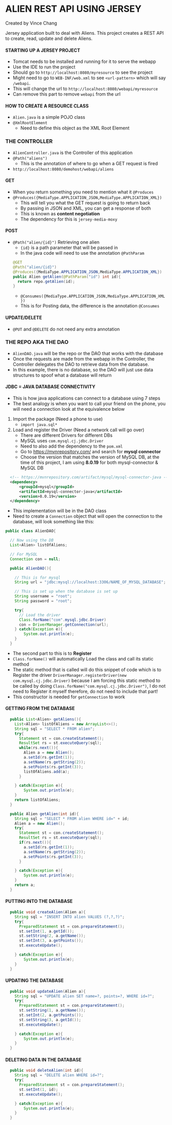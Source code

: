 # ALIEN REST API USING JERSEY

Created by Vince Chang </br>

Jersey application built to deal with Aliens. This project creates a REST
API to create, read, update and delete Aliens.

#### STARTING UP A JERSEY PROJECT

- Tomcat needs to be installed and running for it to serve the webapp
- Use the IDE to run the project
- Should go to `http://localhost:8080/myresource` to see the project
- Might need to go to `WEB-INF/web.xml` to see `<url-pattern>` which will say
  `/webapi`.
- This will change the url to `http://localhost:8080/webapi/myresource`
- Can remove this part to remove `webapi` from the url

#### HOW TO CREATE A RESOURCE CLASS

- `Alien.java` is a simple POJO class
- `@XmlRootElement`
  - Need to define this object as the XML Root Element

### THE CONTROLLER

- `AlienController.java` is the Controller of this application
- `@Path("aliens")`
  - This is the annotation of where to go when a GET request is fired
- `http://localhost:8080/demohost/webapi/aliens`

#### GET

- When you return something you need to mention what it `@Produces`
- `@Produces({MediaType.APPLICATION_JSON,MediaType.APPLICATION_XML})`
  - This will tell you what the GET request is going to return back
  - By passing in JSON and XML, you can get a response of both
  - This is known as **content negotiation**
  - The dependency for this is `jersey-media-moxy`

#### POST

- `@Path("alien/{id}")` Retrieving one alien
  - `{id}` is a path parameter that will be passed in
  - In the java code will need to use the annotation `@PathParam`
  ```java
  @GET
  @Path("alien/{id}")
  @Produces({MediaType.APPLICATION_JSON,MediaType.APPLICATION_XML})
  public Alien getAlien(@PathParam("id") int id){
    return repo.getAlien(id);
  }
  ```
  - `@Consumes({MediaType.APPLICATION_JSON,MediaType.APPLICATION_XML})`
  - This is for Posting data, the difference is the annotation `@Consumes`

#### UPDATE/DELETE

- `@PUT` and `@DELETE` do not need any extra annotation

### THE REPO AKA THE DAO

- `AlienDAO.java` will be the repo or the DAO that works with the database
- Once the requests are made from the webapp in the Controller, the Controller
  delegates the DAO to retrieve data from the database.
- In this example, there is no database, so the DAO will just use data
  structures to spoof what a database will return

#### JDBC = JAVA DATABASE CONNECTIVITY

- This is how java applications can connect to a database using 7 steps
- The best analogy is when you want to call your friend on the phone, you will
  need a connection look at the equivalence below

1. Import the package (Need a phone to use)
   - `import java.sql*`
2. Load and register the Driver (Need a network call will go over)
   - There are different Drivers for different DBs
   - MySQL uses `com.mysql.cj.jdbc.Driver`
   - Need to also add the dependency to the `pom.xml`
   - Go to https://mvnrepository.com/ and search for **mysql connector**
   - Choose the version that matches the version of MySQL DB, at the time
     of this project, I am using **8.0.19** for both mysql-connector & MySQL DB

```xml
  <!-- https://mvnrepository.com/artifact/mysql/mysql-connector-java -->
  <dependency>
      <groupId>mysql</groupId>
      <artifactId>mysql-connector-java</artifactId>
      <version>8.0.19</version>
  </dependency>
```

- This implementation will be in the DAO class
- Need to create a `Connection` object that will open the connection to
  the database, will look something like this:

```java
public class AlienDAO{

  // Now using the DB
  List<Alien> listOfAliens;

  // For MySQL
  Connection con = null;

  public AlienDAO(){

    // This is for mysql
    String url = "jdbc:mysql://localhost:3306/NAME_OF_MYSQL_DATABASE";

    // This is set up when the database is set up
    String username = "root";
    String password = "root";

    try{
      // Load the driver
      Class.forName("com".mysql.jdbc.Driver)
      con = DriverManager.getConnection(url);
    } catch(Exception e){
        System.out.println(e);
    }
  }
```

- The second part to this is to **Register**
- `Class.forName()` will automatically Load the class and call its static method
- The static method that is called will do this snippet of code which is to
  Register the driver `DriverManager.registerDriver(new com.mysql.cj.jdbc.Driver)`
  because I am forcing this static method to be called by doing
  `Class.forName("com.mysql.cj.jdbc.Driver")`, I do not need to Register it
  myself therefore, do not need to include that part!
- This constructor is needed for `getConnection` to work

#### GETTING FROM THE DATABASE

```java
  public List<Alien> getAliens(){
    List<Alien> listOfAliens = new ArrayList<>();
    String sql = "SELECT * FROM alien";
    try{
      Statement st = con.createStatement();
      ResultSet rs = st.executeQuery(sql);
      while(rs.next()){
        Alien a = new Alien();
        a.setId(rs.getInt(1));
        a.setName(rs.getString(2));
        a.setPoints(rs.getInt(3));
        listOfAliens.add(a);
      }

    } catch(Exception e){
        System.out.println(e);
    }
    return listOfAliens;
  }

  public Alien getAlien(int id){
    String sql = "SELECT * FROM alien WHERE id=" + id;
    Alien a = new Alien();
    try{
      Statement st = con.createStatement();
      ResultSet rs = st.executeQuery(sql);
      if(rs.next()){
        a.setId(rs.getInt(1));
        a.setName(rs.getString(2));
        a.setPoints(rs.getInt(3));
      }

    } catch(Exception e){
        System.out.println(e);
    }
    return a;
  }
```

#### PUTTING INTO THE DATABASE

```java
  public void createAlien(Alien a){
    String sql = "INSERT INTO alien VALUES (?,?,?)";
    try{
      PreparedStatement st = con.prepareStatement();
      st.setInt(1, a.getId());
      st.setString(2, a.getName());
      st.setInt(3, a.getPoints());
      st.executeUpdate();

    } catch(Exception e){
        System.out.println(e);
    }
  }
```

#### UPDATING THE DATABASE

```java
  public void updateAlien(Alien a){
    String sql = "UPDATE alien SET name=?, points=?, WHERE id=?";
    try{
      PreparedStatement st = con.prepareStatement();
      st.setString(1, a.getName());
      st.setInt(2, a.getPoints());
      st.setString(3, a.getId());
      st.executeUpdate();

    } catch(Exception e){
        System.out.println(e);
    }
  }
```

#### DELETING DATA IN THE DATABASE

```java
  public void deleteAlien(int id){
    String sql = "DELETE alien WHERE id=?";
    try{
      PreparedStatement st = con.prepareStatement();
      st.setInt(1, id);
      st.executeUpdate();

    } catch(Exception e){
        System.out.println(e);
    }
  }
```
